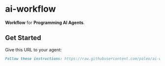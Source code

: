 # ai-workflow

**Workflow** for **Programming AI Agents**.

## Get Started

Give this URL to your agent:

```markdown
Follow these instructions: https://raw.githubusercontent.com/paleo/ai-workflow/refs/heads/main/bootstrap.md
```
